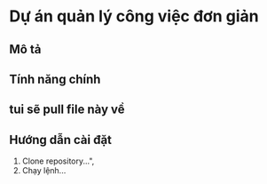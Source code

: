 # Dự án quản lý công việc đơn giản
## Mô tả 
## Tính năng chính
## tui sẽ pull file này về 
## Hướng dẫn cài đặt
1. Clone repository...", 
2. Chạy lệnh...